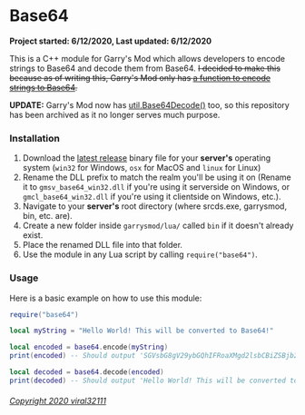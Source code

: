 # Base64

**Project started: 6/12/2020, Last updated: 6/12/2020**

This is a C++ module for Garry's Mod which allows developers to encode strings to Base64 and decode them from Base64. ~~I decided to make this because as of writing this, Garry's Mod only has [a function to encode strings to Base64](https://wiki.garrysmod.com/page/util/Base64Encode).~~

**UPDATE:** Garry's Mod now has [util.Base64Decode()](https://wiki.facepunch.com/gmod/util.Base64Decode()) too, so this repository has been archived as it no longer serves much purpose.

### Installation

1. Download the [latest release](https://github.com/viral32111/gm_base64/releases) binary file for your __server's__ operating system (`win32` for Windows, `osx` for MacOS and `linux` for Linux)
2. Rename the DLL prefix to match the realm you'll be using it on (Rename it to `gmsv_base64_win32.dll` if you're using it serverside on Windows, or `gmcl_base64_win32.dll` if you're using it clientside on Windows, etc.).
3. Navigate to your __server's__ root directory (where srcds.exe, garrysmod, bin, etc. are).
4. Create a new folder inside `garrysmod/lua/` called `bin` if it doesn't already exist.
5. Place the renamed DLL file into that folder.
6. Use the module in any Lua script by calling `require("base64")`.

### Usage
Here is a basic example on how to use this module:

```lua
require("base64")

local myString = "Hello World! This will be converted to Base64!"

local encoded = base64.encode(myString)
print(encoded) -- Should output 'SGVsbG8gV29ybGQhIFRoaXMgd2lsbCBiZSBjb252ZXJ0ZWQgdG8gQmFzZTY0IQ=='

local decoded = base64.decode(encoded)
print(decoded) -- Should output 'Hello World! This will be converted to Base64!'
```

###### [Copyright 2020 viral32111](LICENSE.md)
